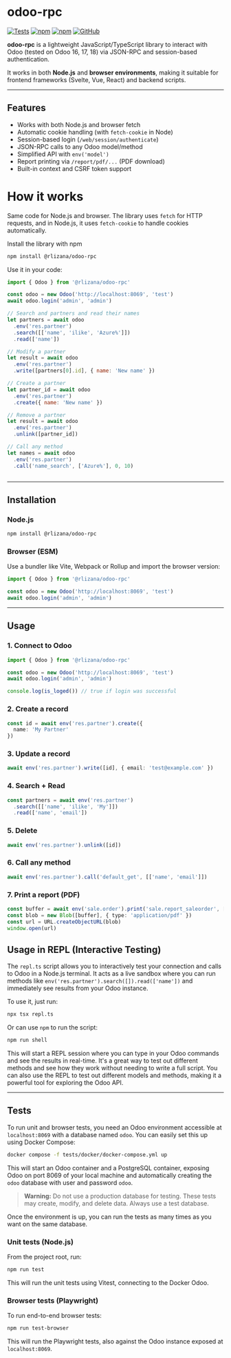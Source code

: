 # odoo-rpc

[![Tests](https://github.com/rlizana/odoo-rpc/actions/workflows/test.yml/badge.svg)](https://github.com/rlizana/odoo-rpc/actions)
[![npm](https://img.shields.io/npm/v/@rlizana/odoo-rpc)](https://www.npmjs.com/package/@rlizana/odoo-rpc)
[![npm](https://img.shields.io/npm/dt/@rlizana/odoo-rpc)](https://www.npmjs.com/package/@rlizana/odoo-rpc)
[![GitHub](https://img.shields.io/github/license/rlizana/odoo-rpc?label=license)](https://github.com/rlizana/odoo-rpc/blob/main/LICENSE)


**odoo-rpc** is a lightweight JavaScript/TypeScript library to interact with Odoo (tested on Odoo 16, 17, 18) via JSON-RPC and session-based authentication.

It works in both **Node.js** and **browser environments**, making it suitable for frontend frameworks (Svelte, Vue, React) and backend scripts.

---

## Features

- Works with both Node.js and browser fetch
- Automatic cookie handling (with `fetch-cookie` in Node)
- Session-based login (`/web/session/authenticate`)
- JSON-RPC calls to any Odoo model/method
- Simplified API with `env('model')`
- Report printing via `/report/pdf/...` (PDF download)
- Built-in context and CSRF token support

# How it works

Same code for Node.js and browser. The library uses `fetch` for HTTP requests, and in Node.js, it uses `fetch-cookie` to handle cookies automatically.

Install the library with npm

```bash
npm install @rlizana/odoo-rpc
```

Use it in your code:

```js
import { Odoo } from '@rlizana/odoo-rpc'

const odoo = new Odoo('http://localhost:8069', 'test')
await odoo.login('admin', 'admin')

// Search and partners and read their names
let partners = await odoo
  .env('res.partner')
  .search([['name', 'ilike', 'Azure%']])
  .read(['name'])

// Modify a partner
let result = await odoo
  .env('res.partner')
  .write([partners[0].id], { name: 'New name' })

// Create a partner
let partner_id = await odoo
  .env('res.partner')
  .create({ name: 'New name' })

// Remove a partner
let result = await odoo
  .env('res.partner')
  .unlink([partner_id])

// Call any method
let names = await odoo
  .env('res.partner')
  .call('name_search', ['Azure%'], 0, 10)



```

---

## Installation

### Node.js

```bash
npm install @rlizana/odoo-rpc
```

### Browser (ESM)

Use a bundler like Vite, Webpack or Rollup and import the browser version:

```js
import { Odoo } from '@rlizana/odoo-rpc'

const odoo = new Odoo('http://localhost:8069', 'test')
await odoo.login('admin', 'admin')

```

---

## Usage

### 1. Connect to Odoo

```ts
import { Odoo } from '@rlizana/odoo-rpc'

const odoo = new Odoo('http://localhost:8069', 'test')
await odoo.login('admin', 'admin')

console.log(is_loged()) // true if login was successful
```

### 2. Create a record

```ts
const id = await env('res.partner').create({
  name: 'My Partner'
})
```

### 3. Update a record

```ts
await env('res.partner').write([id], { email: 'test@example.com' })
```

### 4. Search + Read

```ts
const partners = await env('res.partner')
  .search([['name', 'ilike', 'My']])
  .read(['name', 'email'])
```

### 5. Delete

```ts
await env('res.partner').unlink([id])
```

### 6. Call any method

```ts
await env('res.partner').call('default_get', [['name', 'email']])
```

### 7. Print a report (PDF)

```ts
const buffer = await env('sale.order').print('sale.report_saleorder', [7])
const blob = new Blob([buffer], { type: 'application/pdf' })
const url = URL.createObjectURL(blob)
window.open(url)
```

## Usage in REPL (Interactive Testing)

The `repl.ts` script allows you to interactively test your connection and calls to Odoo in a Node.js terminal. It acts as a live sandbox where you can run methods like `env('res.partner').search([]).read(['name'])` and immediately see results from your Odoo instance.

To use it, just run:

```bash
npx tsx repl.ts
```

Or can use `npm` to run the script:

```bash
npm run shell
```

This will start a REPL session where you can type in your Odoo commands and see the results in real-time. It's a great way to test out different methods and see how they work without needing to write a full script.
You can also use the REPL to test out different models and methods, making it a powerful tool for exploring the Odoo API.

---

## Tests

To run unit and browser tests, you need an Odoo environment accessible at `localhost:8069` with a database named `odoo`. You can easily set this up using Docker Compose:

```bash
docker compose -f tests/docker/docker-compose.yml up
```

This will start an Odoo container and a PostgreSQL container, exposing Odoo on port 8069 of your local machine and automatically creating the `odoo` database with user and password `odoo`.

> **Warning:** Do not use a production database for testing. These tests may create, modify, and delete data. Always use a test database.

Once the environment is up, you can run the tests as many times as you want on the same database.

### Unit tests (Node.js)

From the project root, run:

```bash
npm run test
```

This will run the unit tests using Vitest, connecting to the Docker Odoo.

### Browser tests (Playwright)

To run end-to-end browser tests:

```bash
npm run test-browser
```

This will run the Playwright tests, also against the Odoo instance exposed at `localhost:8069`.

